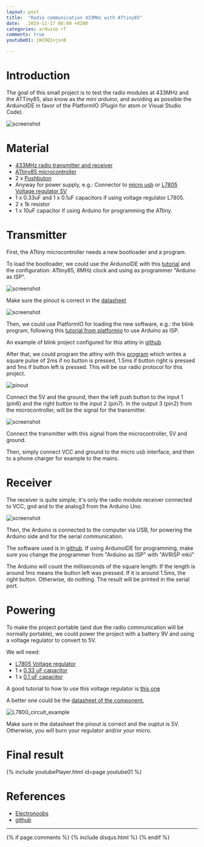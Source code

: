 ```yaml
---
layout: post
title:  "Radio communication 433MHz with ATtiny85"
date:   2019-11-17 08:00 +0200
categories: arduino rf
comments: true
youtube01: jW19Q1njsn8

---
```


# Introduction

The goal of this small project is to test the radio modules at 433MHz and the ATTiny85, also know as _the mini arduino_, and avoiding as possible the ArduinoIDE in favor of the PlatformIO (Plugin for atom or Visual Studio Code).

![screenshot](/assets/sml/4.jpg)


# Material
- [433MHz radio transmitter and receiver](https://www.amazon.de/dp/B07DK3BGWZ)
- [ATtiny85 microcontroller](https://www.sparkfun.com/products/9378)
- 2 x [Pushbuton](https://www.sparkfun.com/products/9190)
- Anyway for power supply, e.g.: Connector to [micro usb](https://www.sparkfun.com/products/12035) or [L7805 Voltage regulator 5V](https://www.sparkfun.com/products/107)
- 1 x 0.33uF and 1 x 0.1uF capacitors if using voltage regulator L7805.
- 2 x 1k resistor
- 1 x 10uF capacitor if using Arduino for programming the ATtiny.

# Transmitter
First, the ATtiny microcontroller needs a new bootloader and a program.

To load the bootloader, we could use the ArduinoIDE with this [tutorial](https://create.arduino.cc/projecthub/arjun/programming-attiny85-with-arduino-uno-afb829) and the configuration: ATtiny85, 8MHz clock and using as programmer "Arduino as ISP".

![screenshot](/assets/sml/screenshot.png)

Make sure the pinout is correct in the [datasheet](http://ww1.microchip.com/downloads/en/DeviceDoc/atmel-2586-avr-8-bit-microcontroller-attiny25-attiny45-attiny85_datasheet.pdf)

![screenshot](/assets/sml/1.jpg)

Then, we could use PlatformIO for loading the new software, e.g.: the blink program, following this [tutorial from platformio](http://docs.platformio.org/en/latest/platforms/atmelavr.html#upload-using-programmer) to use Arduino as ISP.

An example of blink project configured for this attiny in [github](https://github.com/aherrero/SML/tree/master/SML01/Software/sml01)

After that, we could program the attiny with this [program](https://github.com/aherrero/SML/tree/master/SML01/Software/sml01_transmitter) which writes a square pulse of 2ms if no button is pressed, 1.5ms if button right is pressed and 1ms if button left is pressed. This will be our radio protocol for this project.

![pinout](/assets/sml/pinout.png)

Connect the 5V and the ground, then the left push button to the input 1 (pin6) and the right button to the input 2 (pin7). In the output 3 (pin2) from the microcontroller, will be the signal for the transmitter.

![screenshot](/assets/sml/2.jpg)

Connect the transmitter with this signal from the microcontroller, 5V and ground.

Then, simply connect VCC and ground to the micro usb interface, and then to a phone charger for example to the mains.

# Receiver
The receiver is quite simple; it's only the radio module receiver connected to VCC, gnd and to the analog3 from the Arduino Uno.

![screenshot](/assets/sml/3.jpg)

Then, the Arduino is connected to the computer via USB, for powering the Arduino side and for the serial communication.

The software used is in [github](https://github.com/aherrero/SML/tree/master/SML01/Software/sml01_receiver). If using ArduinoIDE for programming, make sure you change the programmer from "Arduino as ISP" with "AVRISP mkii"

The Arduino will count the milliseconds of the square length: If the length is around 1ms means the button left was pressed. If it is around 1.5ms, the right button. Otherwise, do nothing. The result will be printed in the serial port.

# Powering
To make the project portable (and due the radio communication will be normally portable), we could power the project with a battery 9V and using a voltage regulator to convert to 5V.

We will need:
- [L7805 Voltage regulator](https://www.sparkfun.com/products/107)
- 1 x [0.33 uF capacitor](https://www.distrelec.ch/en/aluminium-electrolytic-capacitor-330-nf-100-vdc-jamicon-tkpr33m2ad11me4/p/16716518)
- 1 x [0.1 uF capacitor](https://www.distrelec.ch/en/capacitor-100-nf-50-vdc-mm-hitano-sf1h104z-l515b/p/16565659)

A good tutorial to how to use this voltage regulator is [this one](https://www.electronicshub.org/understanding-7805-ic-voltage-regulator/)

A better one could be the [datasheet of the component.](https://cdn.sparkfun.com/datasheets/Components/General/TO-220.pdf)

![L7800_circuit_example](/assets/cam01/L7800_circuit_example.png)

Make sure in the datasheet the pinout is correct and the ouptut is 5V. Otherwise, you will burn your regulator and/or your micro.

# Final result
{% include youtubePlayer.html id=page.youtube01 %}

# References
- [Electronoobs](https://www.electronoobs.com/eng_arduino_tut45.php)
- [github](https://github.com/aherrero/SML/tree/master/SML01/)


***

{% if page.comments %}
{% include disqus.html %}
{% endif %}
